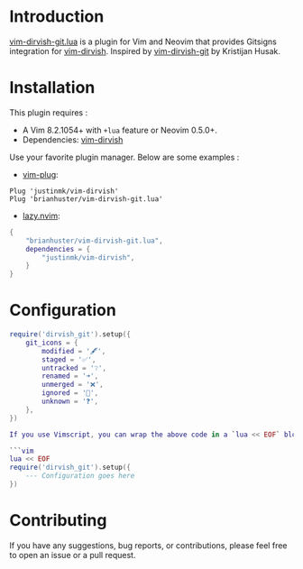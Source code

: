 # Introduction
[vim-dirvish-git.lua](https://github.com/brianhuster/vim-dirvish-git.lua) is a plugin for Vim and Neovim that provides Gitsigns integration for [vim-dirvish](https://github.com/justinmk/vim-dirvish). Inspired by [vim-dirvish-git](https://github.com/kristijanhusak/vim-dirvish-git) by Kristijan Husak.

# Installation
This plugin requires :
- A Vim 8.2.1054+ with `+lua` feature or Neovim 0.5.0+.
- Dependencies: [vim-dirvish](https://github.com/justinmk/vim-dirvish)

Use your favorite plugin manager. Below are some examples : 

* [vim-plug](https://github.com/junegunn/vim-plug):

```vim
Plug 'justinmk/vim-dirvish'
Plug 'brianhuster/vim-dirvish-git.lua'
```

* [lazy.nvim](https://github.com/folke/lazy.nvim):

```lua
{
    "brianhuster/vim-dirvish-git.lua",
    dependencies = {
        "justinmk/vim-dirvish",
    }
}
```

# Configuration
```lua
require('dirvish_git').setup({
    git_icons = {
        modified = '🖋️',
        staged = '✅',
        untracked = '❔',
        renamed = '➜',
        unmerged = '❌',
        ignored = '🙈',
        unknown = '❓',
	},
})

If you use Vimscript, you can wrap the above code in a `lua << EOF` block:

```vim
lua << EOF
require('dirvish_git').setup({
    --- Configuration goes here
})
```

# Contributing

If you have any suggestions, bug reports, or contributions, please feel free to open an issue or a pull request.
